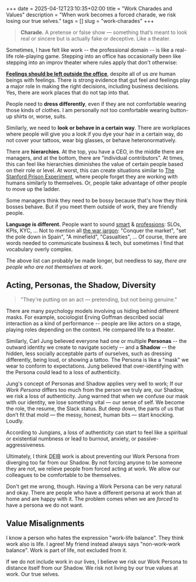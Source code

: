 +++
date = 2025-04-12T23:10:35+02:00
title = "Work Charades and Values"
description = "When work becomes a forced charade, we risk losing our true selves."
tags = []
slug = "work-charades"
+++
> **Charade.** A pretense or false show — something that’s meant to look real or sincere but is actually fake or deceptive. Like a theater.

Sometimes, I have felt like work -- the professional domain -- is like a real-life role-playing game. Stepping into an office has occasionally been like stepping into an improv theater where rules apply that don't otherwise:

[**Feelings should be left outside the office**][work-feelings], despite all of us _are_ human beings with feelings. There is strong evidence that gut feel and feelings play a major role in making the right decisions, including business decisions. Yes, there are work places that do not tap into that.

[work-feelings]: https://www.forbes.com/councils/theyec/2019/12/03/feelings-and-their-place-at-work/

People need to **dress differently**, even if they are not comfortable wearing those kinds of clothes. I am personally not too comfortable wearing button-up shirts or, worse, suits.

Similarly, we need to **look or behave in a certain way**. There are workplaces where people will give you a look if you dye your hair in a certain way, do not cover your tattoos, wear big glasses, or behave heteronormatively.

There are **hierarchies**. At the top, you have a CEO, in the middle there are managers, and at the bottom, there are "individual contributors". At times, this can feel like hierarchies diminishes the value of certain people based on their role or level. At worst, this can create situations similar to [The Stanford Prison Experiment][prison-experiment], where people forget they are working with humans similarly to themselves. Or, people take advantage of other people to move up the ladder.

Some managers think they need to be bossy because that's how they think bosses behave. But if you meet them outside of work, they are friendly people.

[prison-experiment]: https://en.wikipedia.org/wiki/Stanford_prison_experiment

**Language is different.** People want to sound [smart][buzzword-bingo] & [professions][corp-jargon]: SLOs, KPIs, KYC, ... Not to mention all [the war jargon][war-jargon]: "Conquer the market", "set the pole down in Spain", "A minefield", "Casualties", ... Of course, there are words needed to communicate business & tech, but sometimes I find that vocabulary overly complex.

[buzzword-bingo]: https://en.wikipedia.org/wiki/Buzzword_bingo
[corp-jargon]: https://bingobaker.com
[war-jargon]: https://www.linkedin.com/pulse/business-war-lets-explore-10-idioms-used-english-shanthi/

The above list can probably be made longer, but needless to say, _there are people who are not themselves at work_.

## Acting, Personas, the Shadow, Diversity

> "They're putting on an act — pretending, but not being genuine."

There are many psychology models involving us hiding behind different masks. For example, sociologist Erving Goffman described social interaction as a kind of performance -- people are like actors on a stage, playing roles depending on the context. He compared life to a theater.

Similarly, Carl Jung believed everyone had one or multiple **Personas** -- the outward identity we create to navigate society -- and a **Shadow** -- the hidden, less socially acceptable parts of ourselves, such as dressing differently, being loud, or showing a tattoo. The Persona is like a "mask" we wear to conform to expectations. Jung believed that over-identifying with the Persona could lead to a loss of authenticity.

Jung's concept of Personas and Shadow applies very well to work; If our _Work Persona_ differs too much from the person we truly are, our Shadow, we risk a loss of authenticity. Jung warned that when we confuse our mask with our identity, we lose something vital — our sense of self. We become the role, the resume, the Slack status. But deep down, the parts of us that don’t fit that mold — the messy, honest, human bits — start knocking. Loudly.

According to Jungians, a loss of authenticity can start to feel like a spiritual or existential numbness or lead to burnout, anxiety, or passive-aggressiveness.

Ultimately, I think <abbr title="Diversity, Equality, Inclusion, Belonging">DEIB</abbr> work is about preventing our Work Persona from diverging too far from our Shadow. By not forcing anyone to be someone they are not, we relieve people from forced acting at work. We allow our colleagues to be comfortable to be themselves.

Don't get me wrong, though. Having a Work Persona can be very natural and okay. There are people who have a different persona at work than at home and are happy with it. The problem comes when we are _forced_ to have a persona we do not want.

## Value Misalignments

I know a person who hates the expression "work-life balance". They think work also is life. I agree! My friend instead always says "non-work-work balance". Work is part of life, not excluded from it.

If we do not include work in our lives, I believe we risk our Work Persona to distance itself from our Shadow. We risk not living by our true values at work. Our true selves.
